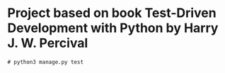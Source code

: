 # Project based on book Test-Driven Development with Python by Harry J. W. Percival
```
# python3 manage.py test
```